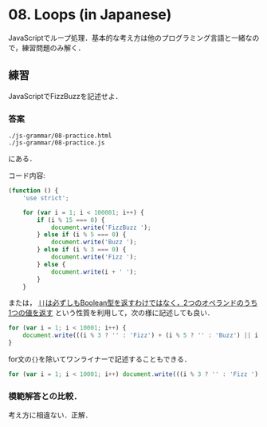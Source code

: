 # 08. Loops (in Japanese)

JavaScriptでループ処理．基本的な考え方は他のプログラミング言語と一緒なので，練習問題のみ解く．

## 練習

JavaScriptでFizzBuzzを記述せよ．

### 答案

`./js-grammar/08-practice.html`<br>
`./js-grammar/08-practice.js`

にある．

コード内容:

```javascript
(function () {
    'use strict';

    for (var i = 1; i < 100001; i++) {
        if (i % 15 === 0) {
            document.write('FizzBuzz ');
        } else if (i % 5 === 0) {
            document.write('Buzz ');
        } else if (i % 3 === 0) {
            document.write('Fizz ');
        } else {
            document.write(i + ' ');
        }
    }
```

または， [`||`は必ずしもBoolean型を返すわけではなく，2つのオペランドのうち1つの値を返す](http://www.ecma-international.org/ecma-262/6.0/#sec-binary-logical-operators) という性質を利用して，次の様に記述しても良い．

```javascript
for (var i = 1; i < 10001; i++) {
    document.write(((i % 3 ? '' : 'Fizz') + (i % 5 ? '' : 'Buzz') || i ) + ' ');
}
```

for文の`{}`を除いてワンライナーで記述することもできる．

```javascript
for (var i = 1; i < 10001; i++) document.write(((i % 3 ? '' : 'Fizz ') + (i % 5 ? '' : 'Buzz ') || i) + ' ');
```

### 模範解答との比較．

考え方に相違ない．正解．